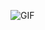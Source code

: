 
![GIF](https://media4.giphy.com/media/v1.Y2lkPTc5MGI3NjExdTU4a3NpeG8xOHZpNXkwb2ZhNXk2MHB3MG1wOTlkeWgzMWZubjZpOCZlcD12MV9pbnRlcm5hbF9naWZfYnlfaWQmY3Q9Zw/F6Uo4crQQuAwp2Kl98/giphy.gif)
